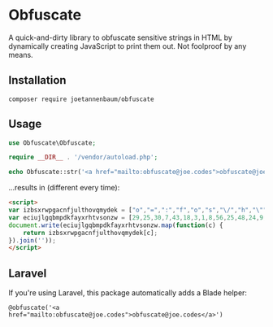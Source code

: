 # Obfuscate

A quick-and-dirty library to obfuscate sensitive strings in HTML by dynamically creating JavaScript to print them out. Not foolproof by any means.

## Installation

```
composer require joetannenbaum/obfuscate
```

## Usage

```php
use Obfuscate\Obfuscate;

require __DIR__ . '/vendor/autoload.php';

echo Obfuscate::str('<a href="mailto:obfuscate@joe.codes">obfuscate@joe.codes</a>'));
```

...results in (different every time):

```html
<script>
var izbsxrwpgacnfjulthovqmydek = ["o","=",":","f","o","s","\/","h","\"","t","d","\"","c","s",">","t","u","b","e","e","o","c","o","d","l","a","f","e","c","<"," ","<",".","s","o","e","j","e","o",">","a","s","@","r","t","f","a","c","i","u","e",".","a","@","j","o","m","b","e","a"];
var eciujlgqbmpdkfayxrhtvsonzw = [29,25,30,7,43,18,3,1,8,56,25,48,24,9,0,2,0,17,3,16,5,12,25,9,18,42,36,0,18,32,12,0,10,18,5,8,14,0,17,3,16,5,12,25,9,18,42,36,0,18,32,12,0,10,18,5,29,6,25,14];
document.write(eciujlgqbmpdkfayxrhtvsonzw.map(function(c) {
    return izbsxrwpgacnfjulthovqmydek[c];
}).join(''));
</script>
```

## Laravel

If you're using Laravel, this package automatically adds a Blade helper:

```blade
@obfuscate('<a href="mailto:obfuscate@joe.codes">obfuscate@joe.codes</a>')
```
